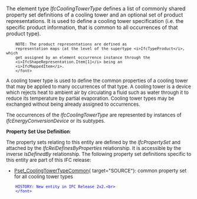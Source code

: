 The element type _IfcCoolingTowerType_ defines a list of commonly shared property set definitions of a cooling tower and an optional set of product representations. It is used to define a cooling tower specification (i.e. the specific product information, that is common to all occurrences of that product type).

> <font size="-1">
		NOTE: The product representations are defined as
		representation maps (at the level of the supertype <i>IfcTypeProduct</i>, which
		get assigned by an element occurrence instance through the
		<i>IfcShapeRepresentation.Item[1]</i> being an
		<i>IfcMappedItem</i>.
    	</font>

A cooling tower type is used to define the common properties of a cooling tower that may be applied to many occurrences of that type. A cooling tower is a device which rejects heat to ambient air by circulating a fluid such as water through it to reduce its temperature by partial evaporation. Cooling tower types may be exchanged without being already assigned to occurrences.

The occurrences of the _IfcCoolingTowerType_ are represented by instances of _IfcEnergyConversionDevice_ or its subtypes.

****Property Set Use Definition****:

The property sets relating to this entity are defined by the _IfcPropertySet_ and attached by the _IfcRelDefinesByProperties_ relationship. It is accessible by the inverse _IsDefinedBy_ relationship. The following property set definitions specific to this entity are part of this IFC release:

* [Pset_CoolingTowerTypeCommon](../../psd/IfcHvacDomain/Pset_CoolingTowerTypeCommon.xml){ target="SOURCE"}: common property set for all cooling tower types 

> <font color="#0000ff" size="-1">
    	HISTORY: New entity in IFC Release 2x2.<br>
    	</font>